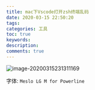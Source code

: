 ```yaml
---
title: mac下Vscode打开zsh终端乱码
date: 2020-03-15 22:50:20
tags:
categories: 工具
toc: true
keywords:
description:
comments: true
---
```


![image-20200315231311169](https://gitee.com/Cooper001/blog-img/raw/master/img/image-20200315231311169.png)

字体: `Meslo LG M for Powerline`

